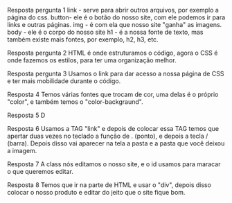 Resposta pergunta 1
link - serve para abrir outros arquivos, por exemplo a página do css.
button- ele é o botão do nosso site, com ele podemos ir para links e outras páginas.
img - é com ela que nosso site "ganha" as imagens.
body - ele é o corpo do nosso site
h1 - é a nossa fonte de texto, mas também existe mais fontes, por exemplo, h2, h3, etc. 

Resposta pergunta 2
HTML é onde estruturamos o código, agora o CSS é onde fazemos os estilos, para ter uma organização melhor.

Resposta pergunta 3
Usamos o link para dar acesso a nossa página de CSS e ter mais mobilidade durante o código.

Resposta 4
Temos várias fontes que trocam de cor, uma delas é o próprio "color", e também temos o "color-backgraund".

Resposta 5
D

Resposta 6
Usamos a TAG "link" e depois de colocar essa TAG temos que apertar duas vezes no teclado a função de . (ponto), e depois a tecla / (barra). Depois disso vai aparecer na tela a pasta e a pasta que você deixou a imagem.

Resposta 7
A class nós editamos o nosso site, e o id usamos para maracar o que queremos editar.

Resposta 8
Temos que ir na parte de HTML e usar o "div", depois disso colocar o nosso produto e editar do jeito que o site fique bom.